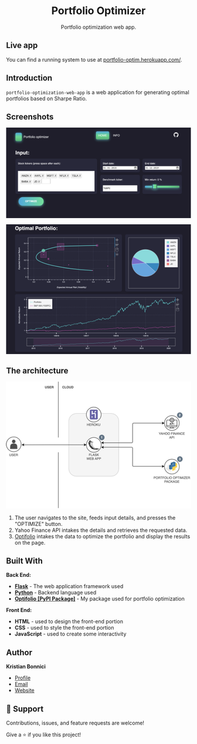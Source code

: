 <h1 align="center">Portfolio Optimizer</h1>

<p align="center">Portfolio optimization web app.</p>

## Live app

You can find a running system to use at [portfolio-optim.herokuapp.com/](https://portfolio-optim.herokuapp.com/).

## Introduction
`portfolio-optimization-web-app` is a web application for generating optimal portfolios based on Sharpe Ratio.


## Screenshots

<p align="center">
  <img src="https://github.com/kristianbonnici/portfolio-optimization-web-app/blob/master/portfoliodash/static/images/Screenshot1.png?raw=true" width="800" />
</p>
<p align="center">
  <img src="https://github.com/kristianbonnici/portfolio-optimization-web-app/blob/master/portfoliodash/static/images/Screenshot2.png?raw=true" width="800" />
</p>

## The architecture

<p align="center">
  <img src="https://github.com/kristianbonnici/portfolio-optimization-web-app/blob/master/portfoliodash/static/images/Portfolio-Optimizer-Architecture.drawio.png?raw=true" width="800" />
</p>

1. The user navigates to the site, feeds input details, and presses the "OPTIMIZE" button.
2. Yahoo Finance API intakes the details and retrieves the requested data.
3. [Optifolio](https://github.com/kristianbonnici/optifolio) intakes the data to optimize the portfolio and display the results on the page.

## Built With

**Back End:**
- **[Flask](https://flask.palletsprojects.com/en/2.0.x/)** - The web application framework used
- **[Python](https://www.python.org/)** - Backend language used
- **[Optifolio [PyPI Package]](https://github.com/kristianbonnici/optifolio)** - My package used for portfolio optimization

**Front End:**
- **HTML** - used to design the front-end portion
- **CSS** - used to style the front-end portion
- **JavaScript** - used to create some interactivity


## Author

**Kristian Bonnici**

- [Profile](https://github.com/kristianbonnici)
- [Email](mailto:kristian.bonnici@aalto.fi)
- [Website](https://kristianbonnici.github.io/)

## 🤝 Support

Contributions, issues, and feature requests are welcome!

Give a ⭐️ if you like this project!

